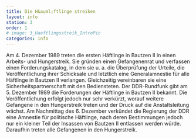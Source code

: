 ```yaml
---
title: Die H&auml;ftlinge streiken
layout: info
station: 3
order: 1
# image: 3_Haeftlingsstreik_IntroPic
categories: info
---
```

Am 4. Dezember 1989 treten die ersten H&auml;ftlinge in Bautzen II in einen Arbeits- und Hungerstreik. Sie gr&uuml;nden einen Gefangenenrat und verfassen einen Forderungskatalog, in dem sie u.&nbsp;a. die &Uuml;berpr&uuml;fung der Urteile, die Ver&ouml;ffentlichung ihrer Schicksale und letztlich eine Generalamnestie f&uuml;r alle H&auml;ftlinge in Bautzen II verlangen. Gleichzeitig vereinbaren sie eine Sicherheitspartnerschaft mit den Bediensteten. Der DDR-Rundfunk gibt am 5. Dezember 1989 die Forderungen der H&auml;ftlinge in Bautzen II bekannt. Die Ver&ouml;ffentlichung erfolgt jedoch nur sehr verk&uuml;rzt, worauf weitere Gefangene in den Hungerstreik treten und der Druck auf die Anstaltsleitung w&auml;chst. Am Nachmittag des 6. Dezember verk&uuml;ndet die Regierung der DDR eine Amnestie f&uuml;r politische H&auml;ftlinge, nach deren Bestimmungen jedoch nur ein kleiner Teil der Insassen von Bautzen II entlassen werden w&uuml;rde. Daraufhin treten alle Gefangenen in den Hungerstreik.